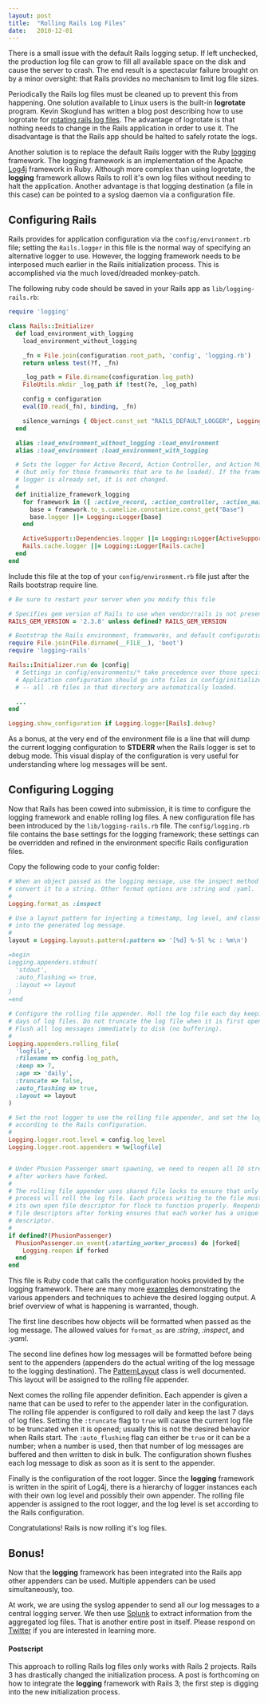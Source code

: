 ```yaml
---
layout: post
title:  "Rolling Rails Log Files"
date:   2010-12-01
---
```

There is a small issue with the default Rails logging setup. If left unchecked,
the production log file can grow to fill all available space on the disk and
cause the server to crash. The end result is a spectacular failure brought on
by a minor oversight: that Rails provides no mechanism to limit log file
sizes.

Periodically the Rails log files must be cleaned up to prevent this from
happening. One solution available to Linux users is the built-in **logrotate**
program. Kevin Skoglund has written a blog post describing how to use
logrotate for [rotating rails log files](http://www.nullislove.com/2007/09/10/rotating-rails-log-files/).
The advantage of logrotate is that nothing needs to change in the Rails
application in order to use it. The disadvantage is that the Rails app should
be halted to safely rotate the logs.

Another solution is to replace the default Rails logger with the Ruby
[logging](http://github.com/TwP/logging) framework. The logging framework is
an implementation of the Apache
[Log4j](http://logging.apache.org/log4j/1.2/) framework in Ruby. Although more
complex than using logrotate, the **logging** framework allows Rails
to roll it's own log files without needing to halt the application. Another
advantage is that logging destination (a file in this case) can be pointed to
a syslog daemon via a configuration file.

## Configuring Rails

Rails provides for application configuration via the `config/environment.rb`
file; setting the `Rails.logger` in this file is the normal way of specifying
an alternative logger to use. However, the logging framework needs to be
interposed much earlier in the Rails initialization process. This is
accomplished via the much loved/dreaded monkey-patch.

The following ruby code should be saved in your Rails app as
`lib/logging-rails.rb`:

```ruby
require 'logging'

class Rails::Initializer
  def load_environment_with_logging
    load_environment_without_logging

    _fn = File.join(configuration.root_path, 'config', 'logging.rb')
    return unless test(?f, _fn)

    _log_path = File.dirname(configuration.log_path)
    FileUtils.mkdir _log_path if !test(?e, _log_path)

    config = configuration
    eval(IO.read(_fn), binding, _fn)

    silence_warnings { Object.const_set "RAILS_DEFAULT_LOGGER", Logging::Logger[Rails] }
  end

  alias :load_environment_without_logging :load_environment
  alias :load_environment :load_environment_with_logging

  # Sets the logger for Active Record, Action Controller, and Action Mailer
  # (but only for those frameworks that are to be loaded). If the framework's
  # logger is already set, it is not changed.
  #
  def initialize_framework_logging
    for framework in ([ :active_record, :action_controller, :action_mailer ] & configuration.frameworks)
      base = framework.to_s.camelize.constantize.const_get("Base")
      base.logger ||= Logging::Logger[base]
    end

    ActiveSupport::Dependencies.logger ||= Logging::Logger[ActiveSupport::Dependencies]
    Rails.cache.logger ||= Logging::Logger[Rails.cache]
  end
end
```

Include this file at the top of your `config/environment.rb` file just after
the Rails bootstrap require line.

```ruby
# Be sure to restart your server when you modify this file

# Specifies gem version of Rails to use when vendor/rails is not present
RAILS_GEM_VERSION = '2.3.8' unless defined? RAILS_GEM_VERSION

# Bootstrap the Rails environment, frameworks, and default configuration
require File.join(File.dirname(__FILE__), 'boot')
require 'logging-rails'

Rails::Initializer.run do |config|
  # Settings in config/environments/* take precedence over those specified here.
  # Application configuration should go into files in config/initializers
  # -- all .rb files in that directory are automatically loaded.

  ...
end

Logging.show_configuration if Logging.logger[Rails].debug?
```

As a bonus, at the very end of the environment file is a line that will dump
the current logging configuration to **STDERR** when the Rails logger is set
to debug mode. This visual display of the configuration is very useful for
understanding where log messages will be sent.

## Configuring Logging

Now that Rails has been cowed into submission, it is time to configure the
logging framework and enable rolling log files. A new configuration file has
been introduced by the `lib/logging-rails.rb` file. The `config/logging.rb`
file contains the base settings for the logging framework; these settings can
be overridden and refined in the environment specific Rails configuration
files.

Copy the following code to your config folder:

```ruby
# When an object passed as the logging message, use the inspect method to
# convert it to a string. Other format options are :string and :yaml.
#
Logging.format_as :inspect

# Use a layout pattern for injecting a timestamp, log level, and classname
# into the generated log message.
#
layout = Logging.layouts.pattern(:pattern => '[%d] %-5l %c : %m\n')

=begin
Logging.appenders.stdout(
  'stdout',
  :auto_flushing => true,
  :layout => layout
)
=end

# Configure the rolling file appender. Roll the log file each day keeping 7
# days of log files. Do not truncate the log file when it is first opened.
# Flush all log messages immediately to disk (no buffering).
#
Logging.appenders.rolling_file(
  'logfile',
  :filename => config.log_path,
  :keep => 7,
  :age => 'daily',
  :truncate => false,
  :auto_flushing => true,
  :layout => layout
)

# Set the root logger to use the rolling file appender, and set the log level
# according to the Rails configuration.
#
Logging.logger.root.level = config.log_level
Logging.logger.root.appenders = %w[logfile]


# Under Phusion Passenger smart spawning, we need to reopen all IO streams
# after workers have forked.
#
# The rolling file appender uses shared file locks to ensure that only one
# process will roll the log file. Each process writing to the file must have
# its own open file descriptor for flock to function properly. Reopening the
# file descriptors after forking ensures that each worker has a unique file
# descriptor.
#
if defined?(PhusionPassenger)
  PhusionPassenger.on_event(:starting_worker_process) do |forked|
    Logging.reopen if forked
  end
end
```

This file is Ruby code that calls the configuration hooks provided by the
logging framework. There are many more
[examples](https://github.com/TwP/logging/tree/master/examples/) demonstrating
the various appenders and techniques to achieve the desired logging output. A
brief overview of what is happening is warranted, though.

The first line describes how objects will be formatted when passed as the log
message. The allowed values for `format_as` are *:string*, *:inspect*, and
*:yaml*.

The second line defines how log messages will be formatted before being sent
to the appenders (appenders do the actual writing of the log message to the
logging destination). The [PatternLayout](https://github.com/TwP/logging/blob/master/lib/logging/layouts/pattern.rb)
class is well documented. This layout will be assigned to the rolling file
appender.

Next comes the rolling file appender definition. Each appender is given a name
that can be used to refer to the appender later in the configuration. The
rolling file appender is configured to roll daily and keep the last 7 days of
log files. Setting the `:truncate` flag to `true` will cause the current log
file to be truncated when it is opened; usually this is not the desired
behavior when Rails start. The `:auto_flushing` flag can either be `true` or
it can be a number; when a number is used, then that number of log messages
are buffered and then written to disk in bulk. The configuration shown flushes
each log message to disk as soon as it is sent to the appender.

Finally is the configuration of the root logger. Since the **logging**
framework is written in the spirit of Log4j, there is a hierarchy of logger
instances each with their own log level and possibly their own appender. The
rolling file appender is assigned to the root logger, and the log level is set
according to the Rails configuration.

Congratulations! Rails is now rolling it's log files.

## Bonus!

Now that the **logging** framework has been integrated into the Rails app
other appenders can be used. Multiple appenders can be used simultaneously,
too.

At work, we are using the syslog appender to send all our log messages to a
central logging server. We then use [Splunk](http://www.splunk.com/) to
extract information from the aggregated log files. That is another entire post
in itself. Please respond on [Twitter](http://twitter.com/pea53) if you are
interested in learning more.

#### Postscript

This approach to rolling Rails log files only works with Rails 2 projects.
Rails 3 has drastically changed the initialization process. A post is
forthcoming on how to integrate the **logging** framework with Rails 3; the
first step is digging into the new initialization process.
